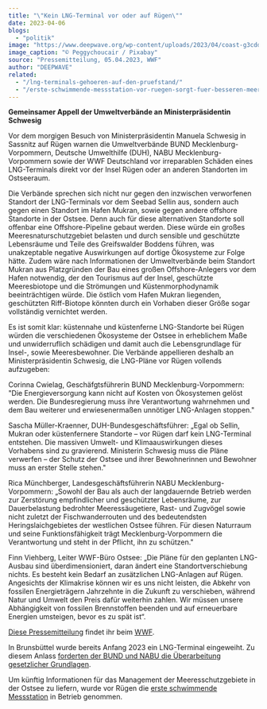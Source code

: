 ```yaml
---
title: "\"Kein LNG-Terminal vor oder auf Rügen\""
date: 2023-04-06
blogs: 
  - "politik"
image: "https://www.deepwave.org/wp-content/uploads/2023/04/coast-g3cddfec8e_1920.jpg"
image_caption: "© Peggychoucair / Pixabay"
source: "Pressemitteilung, 05.04.2023, WWF"
author: "DEEPWAVE"
related: 
  - "/lng-terminals-gehoeren-auf-den-pruefstand/"
  - "/erste-schwimmende-messstation-vor-ruegen-sorgt-fuer-besseren-meeresnaturschutz/"
---
```


**Gemeinsamer Appell der Umweltverbände an Ministerpräsidentin Schwesig**

Vor dem morgigen Besuch von Ministerpräsidentin Manuela Schwesig in Sassnitz auf Rügen warnen die Umweltverbände BUND Mecklenburg-Vorpommern, Deutsche Umwelthilfe (DUH), NABU Mecklenburg-Vorpommern sowie der WWF Deutschland vor irreparablen Schäden eines LNG-Terminals direkt vor der Insel Rügen oder an anderen Standorten im Ostseeraum.

Die Verbände sprechen sich nicht nur gegen den inzwischen verworfenen Standort der LNG-Terminals vor dem Seebad Sellin aus, sondern auch gegen einen Standort im Hafen Mukran, sowie gegen andere offshore Standorte in der Ostsee. Denn auch für diese alternativen Standorte soll offenbar eine Offshore-Pipeline gebaut werden. Diese würde ein großes Meeresnaturschutzgebiet belasten und durch sensible und geschützte Lebensräume und Teile des Greifswalder Boddens führen, was unakzeptable negative Auswirkungen auf dortige Ökosysteme zur Folge hätte. Zudem wäre nach Informationen der Umweltverbände beim Standort Mukran aus Platzgründen der Bau eines großen Offshore-Anlegers vor dem Hafen notwendig, der den Tourismus auf der Insel, geschützte Meeresbiotope und die Strömungen und Küstenmorphodynamik beeinträchtigen würde. Die östlich vom Hafen Mukran liegenden, geschützten Riff-Biotope könnten durch ein Vorhaben dieser Größe sogar vollständig vernichtet werden.

Es ist somit klar: küstennahe und küstenferne LNG-Standorte bei Rügen würden die verschiedenen Ökosysteme der Ostsee in erheblichem Maße und unwiderruflich schädigen und damit auch die Lebensgrundlage für Insel-, sowie Meeresbewohner. Die Verbände appellieren deshalb an Ministerpräsidentin Schwesig, die LNG-Pläne vor Rügen vollends aufzugeben:

Corinna Cwielag, Geschäfgtsführerin BUND Mecklenburg-Vorpommern: "Die Energieversorgung kann nicht auf Kosten von Ökosystemen gelöst werden. Die Bundesregierung muss ihre Verantwortung wahrnehmen und dem Bau weiterer und erwiesenermaßen unnötiger LNG-Anlagen stoppen."

Sascha Müller-Kraenner, DUH-Bundesgeschäftsführer: „Egal ob Sellin, Mukran oder küstenfernere Standorte – vor Rügen darf kein LNG-Terminal entstehen. Die massiven Umwelt- und Klimaauswirkungen dieses Vorhabens sind zu gravierend. Ministerin Schwesig muss die Pläne verwerfen – der Schutz der Ostsee und ihrer Bewohnerinnen und Bewohner muss an erster Stelle stehen."

Rica Münchberger, Landesgeschäftsführerin NABU Mecklenburg-Vorpommern: „Sowohl der Bau als auch der langdauernde Betrieb werden zur Zerstörung empfindlicher und geschützter Lebensräume, zur Dauerbelastung bedrohter Meeressäugetiere, Rast- und Zugvögel sowie nicht zuletzt der Fischwanderrouten und des bedeutendsten Heringslaichgebietes der westlichen Ostsee führen. Für diesen Naturraum und seine Funktionsfähigkeit trägt Mecklenburg-Vorpommern die Verantwortung und steht in der Pflicht, ihn zu schützen."

Finn Viehberg, Leiter WWF-Büro Ostsee: „Die Pläne für den geplanten LNG-Ausbau sind überdimensioniert, daran ändert eine Standortverschiebung nichts. Es besteht kein Bedarf an zusätzlichen LNG-Anlagen auf Rügen. Angesichts der Klimakrise können wir es uns nicht leisten, die Abkehr von fossilen Energieträgern Jahrzehnte in die Zukunft zu verschieben, während Natur und Umwelt den Preis dafür weiterhin zahlen. Wir müssen unsere Abhängigkeit von fossilen Brennstoffen beenden und auf erneuerbare Energien umsteigen, bevor es zu spät ist“.

[Diese Pressemitteilung](https://www.wwf.de/2023/april/gemeinsamer-appell-kein-lng-terminal-vor-oder-auf-ruegen) findet ihr beim [WWF](https://www.wwf.de/).

In Brunsbüttel wurde bereits Anfang 2023 ein LNG-Terminal eingeweiht. Zu diesem Anlass [forderten der BUND und NABU die Überarbeitung gesetzlicher Grundlagen](https://www.deepwave.org/lng-terminals-gehoeren-auf-den-pruefstand/).

Um künftig Informationen für das Management der Meeresschutzgebiete in der Ostsee zu liefern, wurde vor Rügen die [erste schwimmende Messstation](https://www.deepwave.org/erste-schwimmende-messstation-vor-ruegen-sorgt-fuer-besseren-meeresnaturschutz/) in Betrieb genommen.
